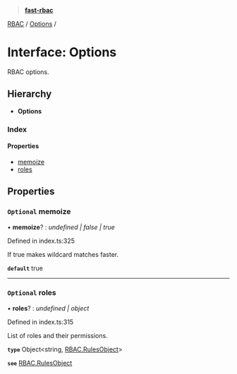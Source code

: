 > **[fast-rbac](../README.md)**

[RBAC](../README.md) / [Options](rbac.options.md) /

# Interface: Options

RBAC options.

## Hierarchy

* **Options**

### Index

#### Properties

* [memoize](rbac.options.md#optional-memoize)
* [roles](rbac.options.md#optional-roles)

## Properties

### `Optional` memoize

• **memoize**? : *undefined | false | true*

Defined in index.ts:325

If true makes wildcard matches faster.

**`default`** true

___

### `Optional` roles

• **roles**? : *undefined | object*

Defined in index.ts:315

List of roles and their permissions.

**`type`** Object<string, [RBAC.RulesObject](rbac.rulesobject.md)>

**`see`** [RBAC.RulesObject](rbac.rulesobject.md)